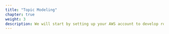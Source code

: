 ```yaml
---
title: "Topic Modeling"
chapter: true
weight: 3
description: We will start by setting up your AWS account to develop robot applications with AWS RoboMaker. 
---
```



